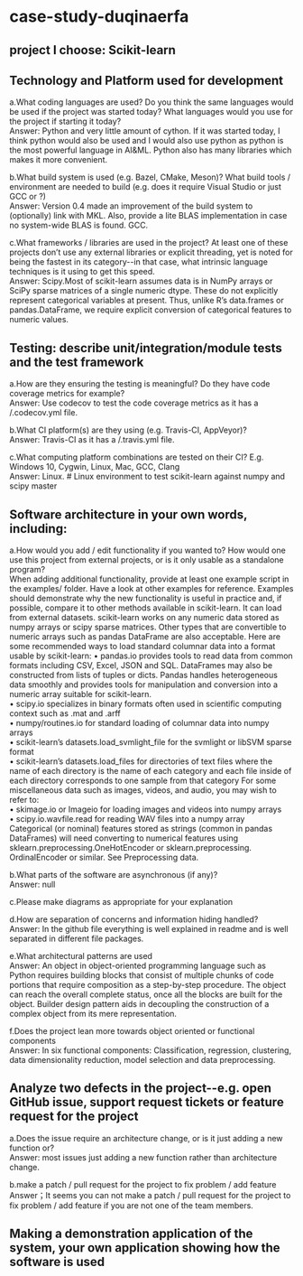 # case-study-duqinaerfa
## project I choose: Scikit-learn
## Technology and Platform used for development
a.What coding languages are used? Do you think the same languages would be used if the project was started today? What languages would you use for the project if starting it today?   
Answer: Python and very little amount of cython. If it was started today, I think python would also be used and I would also use python as python is the most powerful language in AI&ML. Python also has many libraries which makes it more convenient.  
  
b.What build system is used (e.g. Bazel, CMake, Meson)? What build tools / environment are needed to build (e.g. does it require Visual Studio or just GCC or ?)  
Answer: Version 0.4 made an improvement of the build system to (optionally) link with MKL. Also, provide a lite BLAS implementation in case no system-wide BLAS is found. GCC.  
  
c.What frameworks / libraries are used in the project? At least one of these projects don’t use any external libraries or explicit threading, yet is noted for being the fastest in its category--in that case, what intrinsic language techniques is it using to get this speed.  
Answer: Scipy.Most of scikit-learn assumes data is in NumPy arrays or SciPy sparse matrices of a single numeric dtype. These do not explicitly represent categorical variables at present. Thus, unlike R’s data.frames or pandas.DataFrame, we require explicit conversion of categorical features to numeric values.  
## Testing: describe unit/integration/module tests and the test framework
a.How are they ensuring the testing is meaningful? Do they have code coverage metrics for example?  
Answer: Use codecov to test the code coverage metrics as it has a /.codecov.yml file.  
  
b.What CI platform(s) are they using (e.g. Travis-CI, AppVeyor)?  
Answer: Travis-CI as it has a  /.travis.yml file.  
  
c.What computing platform combinations are tested on their CI? E.g. Windows 10, Cygwin, Linux, Mac, GCC, Clang  
Answer: Linux. # Linux environment to test scikit-learn against numpy and scipy master  
  
## Software architecture in your own words, including:
a.How would you add / edit functionality if you wanted to? How would one use this project from external projects, or is it only usable as a standalone program?   
When adding additional functionality, provide at least one example script in the examples/ folder. Have
a look at other examples for reference. Examples should demonstrate why the new functionality is useful in
practice and, if possible, compare it to other methods available in scikit-learn. It can load from external datasets. scikit-learn works on any numeric data stored as numpy arrays or scipy sparse matrices. Other types that are convertible to numeric arrays such as pandas DataFrame are also acceptable.
Here are some recommended ways to load standard columnar data into a format usable by scikit-learn:
• pandas.io provides tools to read data from common formats including CSV, Excel, JSON and SQL. DataFrames
may also be constructed from lists of tuples or dicts. Pandas handles heterogeneous data smoothly and provides tools for manipulation and conversion into a numeric array suitable for scikit-learn.  
• scipy.io specializes in binary formats often used in scientific computing context such as .mat and .arff  
• numpy/routines.io for standard loading of columnar data into numpy arrays  
• scikit-learn’s datasets.load_svmlight_file for the svmlight or libSVM sparse format  
• scikit-learn’s datasets.load_files for directories of text files where the name of each directory is the
name of each category and each file inside of each directory corresponds to one sample from that category
For some miscellaneous data such as images, videos, and audio, you may wish to refer to:  
• skimage.io or Imageio for loading images and videos into numpy arrays  
• scipy.io.wavfile.read for reading WAV files into a numpy array  
Categorical (or nominal) features stored as strings (common in pandas DataFrames) will need converting to
numerical features using sklearn.preprocessing.OneHotEncoder or sklearn.preprocessing. OrdinalEncoder or similar. See Preprocessing data.  
  
b.What parts of the software are asynchronous (if any)?  
Answer: null   
  
c.Please make diagrams as appropriate for your explanation   
  
d.How are separation of concerns and information hiding handled?  
Answer: In the github file everything is well explained in readme and is well separated in different file packages.  
  
e.What architectural patterns are used   
Answer: An object in object-oriented programming language such as Python requires building blocks that consist of multiple chunks of code portions that require composition as a step-by-step procedure. The object can reach the overall complete status, once all the blocks are built for the object. Builder design pattern aids in decoupling the construction of a complex object from its mere representation.  
  
f.Does the project lean more towards object oriented or functional components  
Answer: In six functional components: Classification, regression, clustering, data dimensionality reduction, model selection and data preprocessing.   
## Analyze two defects in the project--e.g. open GitHub issue, support request tickets or feature request for the project
a.Does the issue require an architecture change, or is it just adding a new function or?  
Answer: most issues just adding a new function rather than architecture change.  
  
b.make a patch / pull request for the project to fix problem / add feature  
Answer；It seems you can not make a patch / pull request for the project to fix problem / add feature if you are not one of the team members.  
## Making a demonstration application of the system, your own application showing how the software is used  
